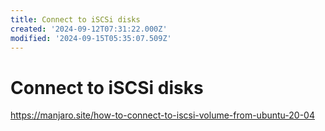 ```yaml
---
title: Connect to iSCSi disks
created: '2024-09-12T07:31:22.000Z'
modified: '2024-09-15T05:35:07.509Z'
---
```


# Connect to iSCSi disks

https://manjaro.site/how-to-connect-to-iscsi-volume-from-ubuntu-20-04

```bash

```
